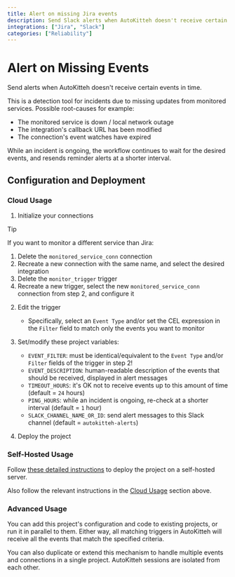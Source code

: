 ```yaml
---
title: Alert on missing Jira events
description: Send Slack alerts when AutoKitteh doesn't receive certain Jira events in time
integrations: ["Jira", "Slack"]
categories: ["Reliability"]
---
```


# Alert on Missing Events

Send alerts when AutoKitteh doesn't receive certain events in time.

This is a detection tool for incidents due to missing updates from
monitored services. Possible root-causes for example:

- The monitored service is down / local network outage
- The integration's callback URL has been modified
- The connection's event watches have expired

While an incident is ongoing, the workflow continues to wait for the desired
events, and resends reminder alerts at a shorter interval.

## Configuration and Deployment

### Cloud Usage

1. Initialize your connections

> [!TIP]
> If you want to monitor a different service than Jira:
>
> 1. Delete the `monitored_service_conn` connection
> 2. Recreate a new connection with the same name,
>    and select the desired integration
> 3. Delete the `monitor_trigger` trigger
> 4. Recreate a new trigger, select the new `monitored_service_conn`
>    connection from step 2, and configure it

2. Edit the trigger

   - Specifically, select an `Event Type` and/or set the CEL expression in
     the `Filter` field to match only the events you want to monitor

3. Set/modify these project variables:

   - `EVENT_FILTER`: must be identical/equivalent to the `Event Type` and/or
     `Filter` fields of the trigger in step 2!
   - `EVENT_DESCRIPTION`: human-readable description of the events that should
     be received, displayed in alert messages
   - `TIMEOUT_HOURS`: it's OK not to receive events up to this amount of time
     (default = `24` hours)
   - `PING_HOURS`: while an incident is ongoing, re-check at a shorter interval
     (default = `1` hour)
   - `SLACK_CHANNEL_NAME_OR_ID`: send alert messages to this Slack channel
     (default = `autokitteh-alerts`)

4. Deploy the project

### Self-Hosted Usage

Follow [these detailed instructions](https://docs.autokitteh.com/get_started/deployment)
to deploy the project on a self-hosted server.

Also follow the relevant instructions in the [Cloud Usage](#cloud-usage)
section above.

### Advanced Usage

You can add this project's configuration and code to existing projects, or run
it in parallel to them. Either way, all matching triggers in AutoKitteh will
receive all the events that match the specified criteria.

You can also duplicate or extend this mechanism to handle multiple events and
connections in a single project. AutoKitteh sessions are isolated from each
other.
